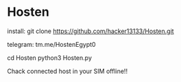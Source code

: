 # Hosten

install:
git clone https://github.com/hacker13133/Hosten.git

telegram:
tm.me/HostenEgypt0

cd Hosten
python3 Hosten.py

Chack connected host in your SIM offline!!

